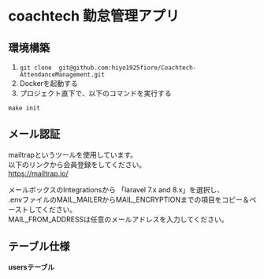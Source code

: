 # coachtech 勤怠管理アプリ
## 環境構築
1. `git clone  git@github.com:hiyo1925fiore/Coachtech-AttendanceManagement.git`
2. Dockerを起動する
3. プロジェクト直下で、以下のコマンドを実行する
```
make init
```
## メール認証
mailtrapというツールを使用しています。  
以下のリンクから会員登録をしてください。  
https://mailtrap.io/

メールボックスのIntegrationsから 「laravel 7.x and 8.x」を選択し、  
.envファイルのMAIL_MAILERからMAIL_ENCRYPTIONまでの項目をコピー＆ペーストしてください。  
MAIL_FROM_ADDRESSは任意のメールアドレスを入力してください。
## テーブル仕様
**usersテーブル**
